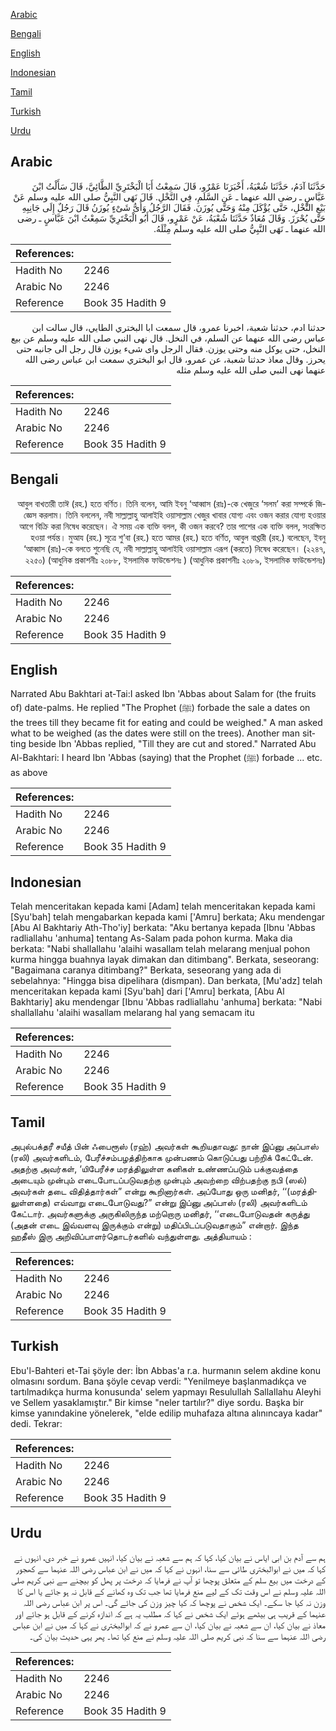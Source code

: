 [Arabic](#arabic)

[Bengali](#bengali)

[English](#english)

[Indonesian](#indonesian)

[Tamil](#tamil)

[Turkish](#turkish)

[Urdu](#urdu)

## Arabic


<div dir="rtl" lang="ar" style={{fontSize:'larger',backgroundColor:'#f8f9fa',padding:20}}>
حَدَّثَنَا آدَمُ، حَدَّثَنَا شُعْبَةُ، أَخْبَرَنَا عَمْرٌو، قَالَ سَمِعْتُ أَبَا الْبَخْتَرِيِّ الطَّائِيَّ، قَالَ سَأَلْتُ ابْنَ عَبَّاسٍ ـ رضى الله عنهما ـ عَنِ السَّلَمِ، فِي النَّخْلِ‏.‏ قَالَ نَهَى النَّبِيُّ صلى الله عليه وسلم عَنْ بَيْعِ النَّخْلِ، حَتَّى يُؤْكَلَ مِنْهُ وَحَتَّى يُوزَنَ‏.‏ فَقَالَ الرَّجُلُ وَأَىُّ شَىْءٍ يُوزَنُ قَالَ رَجُلٌ إِلَى جَانِبِهِ حَتَّى يُحْرَزَ‏.‏ وَقَالَ مُعَاذٌ حَدَّثَنَا شُعْبَةُ، عَنْ عَمْرٍو، قَالَ أَبُو الْبَخْتَرِيِّ سَمِعْتُ ابْنَ عَبَّاسٍ ـ رضى الله عنهما ـ نَهَى النَّبِيُّ صلى الله عليه وسلم مِثْلَهُ‏.‏
</div>
<div style={{backgroundColor:'#f8f9fa',padding:20, marginBottom: 10}}><table> <thead> <tr> <th>References:</th> <th></th> </tr> </thead> <tbody><tr><td>Hadith No</td><td>2246</td></tr><tr><td>Arabic No</td><td>2246</td></tr><tr><td>Reference</td><td>Book 35 Hadith 9</td></tr></tbody></table></div>


<div dir="rtl" lang="ar" style={{fontSize:'larger',backgroundColor:'#f8f9fa',padding:20}}>
حدثنا ادم، حدثنا شعبة، اخبرنا عمرو، قال سمعت ابا البختري الطايي، قال سالت ابن عباس رضى الله عنهما عن السلم، في النخل. قال نهى النبي صلى الله عليه وسلم عن بيع النخل، حتى يوكل منه وحتى يوزن. فقال الرجل واى شىء يوزن قال رجل الى جانبه حتى يحرز. وقال معاذ حدثنا شعبة، عن عمرو، قال ابو البختري سمعت ابن عباس رضى الله عنهما نهى النبي صلى الله عليه وسلم مثله
</div>
<div style={{backgroundColor:'#f8f9fa',padding:20, marginBottom: 10}}><table> <thead> <tr> <th>References:</th> <th></th> </tr> </thead> <tbody><tr><td>Hadith No</td><td>2246</td></tr><tr><td>Arabic No</td><td>2246</td></tr><tr><td>Reference</td><td>Book 35 Hadith 9</td></tr></tbody></table></div>

## Bengali


<div dir="rtl" lang="bn" style={{fontSize:'larger',backgroundColor:'#f8f9fa',padding:20}}>
আবুল বাখতারী তাঈ (রহ.) হতে বর্ণিত। তিনি বলেন, আমি ইবনু ‘আব্বাস (রাঃ)-কে খেজুরে ‘সলম’ করা সম্পর্কে জিজ্ঞেস করলাম। তিনি বললেন, নবী সাল্লাল্লাহু আলাইহি ওয়াসাল্লাম খেজুর খাবার যোগ্য এবং ওজন করার যোগ্য হওয়ার আগে বিক্রি করা নিষেধ করেছেন। ঐ সময় এক ব্যক্তি বলল, কী ওজন করবে? তার পাশের এক ব্যক্তি বলল, সংরক্ষিত হওয়া পর্যন্ত। মুআয (রহ.) সূত্রে শু’বা (রহ.) হতে আমর (রহ.) হতে বর্ণিত, আবুল বাখ্তারী (রহ.) বলেছেন, ইবনু ‘আব্বাস (রাঃ)-কে বলতে শুনেছি যে, নবী সাল্লাল্লাহু আলাইহি ওয়াসাল্লাম এরূপ (করতে) নিষেধ করেছেন। (২২৪৭, ২২৫০) (আধুনিক প্রকাশনীঃ ২০৮৮, ইসলামিক ফাউন্ডেশনঃ ) (আধুনিক প্রকাশনীঃ ২০৮৯, ইসলামিক ফাউন্ডেশনঃ)
</div>
<div style={{backgroundColor:'#f8f9fa',padding:20, marginBottom: 10}}><table> <thead> <tr> <th>References:</th> <th></th> </tr> </thead> <tbody><tr><td>Hadith No</td><td>2246</td></tr><tr><td>Arabic No</td><td>2246</td></tr><tr><td>Reference</td><td>Book 35 Hadith 9</td></tr></tbody></table></div>

## English


<div dir="ltr" lang="en" style={{fontSize:'larger',backgroundColor:'#f8f9fa',padding:20}}>
Narrated Abu Bakhtari at-Tai:I asked Ibn 'Abbas about Salam for (the fruits of) date-palms. He replied "The Prophet (ﷺ) forbade the sale a dates on the trees till they became fit for eating and could be weighed." A man asked what to be weighed (as the dates were still on the trees). Another man sitting beside Ibn 'Abbas replied, "Till they are cut and stored." Narrated Abu Al-Bakhtari: I heard Ibn 'Abbas (saying) that the Prophet (ﷺ) forbade ... etc. as above
</div>
<div style={{backgroundColor:'#f8f9fa',padding:20, marginBottom: 10}}><table> <thead> <tr> <th>References:</th> <th></th> </tr> </thead> <tbody><tr><td>Hadith No</td><td>2246</td></tr><tr><td>Arabic No</td><td>2246</td></tr><tr><td>Reference</td><td>Book 35 Hadith 9</td></tr></tbody></table></div>

## Indonesian


<div dir="ltr" lang="id" style={{fontSize:'larger',backgroundColor:'#f8f9fa',padding:20}}>
Telah menceritakan kepada kami [Adam] telah menceritakan kepada kami [Syu'bah] telah mengabarkan kepada kami ['Amru] berkata; Aku mendengar [Abu Al Bakhtariy Ath-Tho'iy] berkata: "Aku bertanya kepada [Ibnu 'Abbas radliallahu 'anhuma] tentang As-Salam pada pohon kurma. Maka dia berkata: "Nabi shallallahu 'alaihi wasallam telah melarang menjual pohon kurma hingga buahnya layak dimakan dan ditimbang". Berkata, seseorang: "Bagaimana caranya ditimbang?" Berkata, seseorang yang ada di sebelahnya: "Hingga bisa dipelihara (dismpan). Dan berkata, [Mu'adz] telah menceritakan kepada kami [Syu'bah] dari ['Amru] berkata, [Abu Al Bakhtariy] aku mendengar [Ibnu 'Abbas radliallahu 'anhuma] berkata: "Nabi shallallahu 'alaihi wasallam melarang hal yang semacam itu
</div>
<div style={{backgroundColor:'#f8f9fa',padding:20, marginBottom: 10}}><table> <thead> <tr> <th>References:</th> <th></th> </tr> </thead> <tbody><tr><td>Hadith No</td><td>2246</td></tr><tr><td>Arabic No</td><td>2246</td></tr><tr><td>Reference</td><td>Book 35 Hadith 9</td></tr></tbody></table></div>

## Tamil


<div dir="ltr" lang="ta" style={{fontSize:'larger',backgroundColor:'#f8f9fa',padding:20}}>
அபுல்பக்தரீ சயீத் பின் ஃபைரூஸ் (ரஹ்) அவர்கள் கூறியதாவது: நான் இப்னு அப்பாஸ் (ரலி) அவர்களிடம், பேரீச்சம்பழத்திற்காக முன்பணம் கொடுப்பது பற்றிக் கேட்டேன். அதற்கு அவர்கள், ‘யிபேரீச்ச மரத்திலுள்ள கனிகள் உண்ணப்படும் பக்குவத்தை அடையும் முன்பும் எடைபோடப்படுவதற்கு முன்பும் அவற்றை விற்பதற்கு நபி (ஸல்) அவர்கள் தடை விதித்தார்கள்” என்று கூறினார்கள். அப்போது ஒரு மனிதர், ‘‘(மரத்திலுள்ளதை) எவ்வாறு எடைபோடுவது?” என்று இப்னு அப்பாஸ் (ரலி) அவர்களிடம் கேட்டார். அவர்களுக்கு அருகிலிருந்த மற்றொரு மனிதர், ‘‘எடைபோடுவதன் கருத்து (அதன் எடை இவ்வளவு இருக்கும் என்று) மதிப்பிடப்படுவதாகும்” என்றார். இந்த ஹதீஸ் இரு அறிவிப்பாளர்தொடர்களில் வந்துள்ளது. அத்தியாயம் :
</div>
<div style={{backgroundColor:'#f8f9fa',padding:20, marginBottom: 10}}><table> <thead> <tr> <th>References:</th> <th></th> </tr> </thead> <tbody><tr><td>Hadith No</td><td>2246</td></tr><tr><td>Arabic No</td><td>2246</td></tr><tr><td>Reference</td><td>Book 35 Hadith 9</td></tr></tbody></table></div>

## Turkish


<div dir="ltr" lang="tr" style={{fontSize:'larger',backgroundColor:'#f8f9fa',padding:20}}>
Ebu'l-Bahteri et-Tai şöyle der: İbn Abbas'a r.a. hurmanın selem akdine konu olmasını sordum. Bana şöyle cevap verdi: "Yenilmeye başlanmadıkça ve tartılmadıkça hurma konusunda' selem yapmayı Resulullah Sallallahu Aleyhi ve Sellem yasaklamıştır." Bir kimse "neler tartılır?" diye sordu. Başka bir kimse yanındakine yönelerek, "elde edilip muhafaza altına alınıncaya kadar" dedi. Tekrar:
</div>
<div style={{backgroundColor:'#f8f9fa',padding:20, marginBottom: 10}}><table> <thead> <tr> <th>References:</th> <th></th> </tr> </thead> <tbody><tr><td>Hadith No</td><td>2246</td></tr><tr><td>Arabic No</td><td>2246</td></tr><tr><td>Reference</td><td>Book 35 Hadith 9</td></tr></tbody></table></div>

## Urdu


<div dir="rtl" lang="ur" style={{fontSize:'larger',backgroundColor:'#f8f9fa',padding:20}}>
ہم سے آدم بن ابی ایاس نے بیان کیا، کہا کہ ہم سے شعبہ نے بیان کیا، انہیں عمرو نے خبر دی، انہوں نے کہا کہ میں نے ابوالبختری طائی سے سنا، انہوں نے کہا کہ میں نے ابن عباس رضی اللہ عنہما سے کھجور کے درخت میں بیع سلم کے متعلق پوچھا تو آپ نے فرمایا کہ درخت پر پھل کو بیچنے سے نبی کریم صلی اللہ علیہ وسلم نے اس وقت تک کے لیے منع فرمایا تھا جب تک وہ کھانے کے قابل نہ ہو جائے یا اس کا وزن نہ کیا جا سکے۔ ایک شخص نے پوچھا کہ کیا چیز وزن کی جائے گی۔ اس پر ابن عباس رضی اللہ عنہما کے قریب ہی بیٹھے ہوئے ایک شخص نے کہا کہ مطلب یہ ہے کہ اندازہ کرنے کے قابل ہو جائے اور معاذ نے بیان کیا، ان سے شعبہ نے بیان کیا، ان سے عمرو نے کہ ابوالبختری نے کہا کہ میں نے ابن عباس رضی اللہ عنہما سے سنا کہ نبی کریم صلی اللہ علیہ وسلم نے منع کیا تھا۔ پھر یہی حدیث بیان کی۔
</div>
<div style={{backgroundColor:'#f8f9fa',padding:20, marginBottom: 10}}><table> <thead> <tr> <th>References:</th> <th></th> </tr> </thead> <tbody><tr><td>Hadith No</td><td>2246</td></tr><tr><td>Arabic No</td><td>2246</td></tr><tr><td>Reference</td><td>Book 35 Hadith 9</td></tr></tbody></table></div>